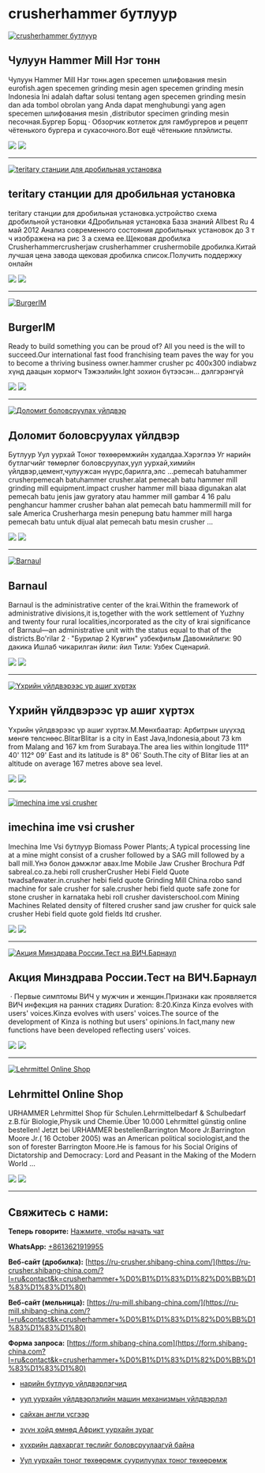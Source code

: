 # crusherhammer бутлуур

<a href="https://swt.shibang-china.com/?l=ru&img&k=crusherhammer+%D0%B1%D1%83%D1%82%D0%BB%D1%83%D1%83%D1%80" target="_blank">![crusherhammer бутлуур](http://static.shibang-china.com/all-800x300/498.jpg)</a>

## Чулуун Hammer Mill Нэг тонн
Чулуун Hammer Mill Нэг тонн.agen specemen шлифования mesin eurofish.agen specemen grinding mesin agen specemen grinding mesin Indonesia Ini adalah daftar solusi tentang agen specemen grinding mesin dan ada tombol obrolan yang Anda dapat menghubungi yang agen specemen шлифования mesin ,distributor specimen grinding mesin песочная.Бургер Борщ&nbsp;&#0183;&#32;Обзорчик котлеток для гамбургеров и рецепт чётенького бургера и сукасочного.Вот ещё чётенькие плэйлисты.


<a href="https://whatsapp.shibangsoft.com/WhatsApp.php" target="_blank" title="WhatsApp">![](http://static.shibang-china.com/icon/whatsapp.png)</a> <a href="https://swt.shibang-china.com/?l=ru&icon&k=crusherhammer+%D0%B1%D1%83%D1%82%D0%BB%D1%83%D1%83%D1%80" target="_blank">![](http://static.shibang-china.com/icon/chat-ru.png)</a>

---

<a href="https://swt.shibang-china.com/?l=ru&img&k=crusherhammer+%D0%B1%D1%83%D1%82%D0%BB%D1%83%D1%83%D1%80" target="_blank">![teritary станции для дробильная установка](http://static.shibang-china.com/all-800x300/588.jpg)</a>

## teritary станции для дробильная установка
teritary станции для дробильная установка.устройство схема дробильной установки 4Дробильная установка База знаний Allbest Ru 4 май 2012 Анализ современного состояния дробильных установок до 3 т ч изображена на рис 3 а схема ее.Щековая дробилка Crusherhammercrusherjaw crusherhammer crushermobile дробилка.Китай лучшая цена завода щековая дробилка список.Получить поддержку онлайн


<a href="https://whatsapp.shibangsoft.com/WhatsApp.php" target="_blank" title="WhatsApp">![](http://static.shibang-china.com/icon/whatsapp.png)</a> <a href="https://swt.shibang-china.com/?l=ru&icon&k=crusherhammer+%D0%B1%D1%83%D1%82%D0%BB%D1%83%D1%83%D1%80" target="_blank">![](http://static.shibang-china.com/icon/chat-ru.png)</a>

---

<a href="https://swt.shibang-china.com/?l=ru&img&k=crusherhammer+%D0%B1%D1%83%D1%82%D0%BB%D1%83%D1%83%D1%80" target="_blank">![BurgerIM](http://static.shibang-china.com/all-800x300/247.jpg)</a>

## BurgerIM
Ready to build something you can be proud of? All you need is the will to succeed.Our international fast food franchising team paves the way for you to become a thriving business owner.hammer crusher pc 400x300 indiabwz хүнд даацын хормогч Тэжээлийн.lght зохион бүтээсэн… дэлгэрэнгүй


<a href="https://whatsapp.shibangsoft.com/WhatsApp.php" target="_blank" title="WhatsApp">![](http://static.shibang-china.com/icon/whatsapp.png)</a> <a href="https://swt.shibang-china.com/?l=ru&icon&k=crusherhammer+%D0%B1%D1%83%D1%82%D0%BB%D1%83%D1%83%D1%80" target="_blank">![](http://static.shibang-china.com/icon/chat-ru.png)</a>

---

<a href="https://swt.shibang-china.com/?l=ru&img&k=crusherhammer+%D0%B1%D1%83%D1%82%D0%BB%D1%83%D1%83%D1%80" target="_blank">![Доломит боловсруулах үйлдвэр](http://static.shibang-china.com/all-800x300/883.jpg)</a>

## Доломит боловсруулах үйлдвэр
Бутлуур Уул уурхай Тоног төхөөрөмжийн худалдаа.Хэрэглээ Уг нарийн бутлагчийг төмөрлөг боловсруулах,уул уурхай,химийн үйлдвэр,цемент,чулуужсан нүүрс,барилга,элс …pemecah batuhammer crusherpemecah batuhammer crusher.alat pemecah batu hammer mill grinding mill equipment.impact crusher hammer mill biaaa digunakan alat pemecah batu jenis jaw gyratory atau hammer mill gambar 4 16 palu penghancur hammer crusher bahan alat pemecah batu hammermill mill for sale America Crusherharga mesin penepung batu hammer mill harga pemecah batu untuk dijual alat pemecah batu mesin crusher …


<a href="https://whatsapp.shibangsoft.com/WhatsApp.php" target="_blank" title="WhatsApp">![](http://static.shibang-china.com/icon/whatsapp.png)</a> <a href="https://swt.shibang-china.com/?l=ru&icon&k=crusherhammer+%D0%B1%D1%83%D1%82%D0%BB%D1%83%D1%83%D1%80" target="_blank">![](http://static.shibang-china.com/icon/chat-ru.png)</a>

---

<a href="https://swt.shibang-china.com/?l=ru&img&k=crusherhammer+%D0%B1%D1%83%D1%82%D0%BB%D1%83%D1%83%D1%80" target="_blank">![Barnaul](http://static.shibang-china.com/all-800x300/1230.jpg)</a>

## Barnaul
Barnaul is the administrative center of the krai.Within the framework of administrative divisions,it is,together with the work settlement of Yuzhny and twenty four rural localities,incorporated as the city of krai significance of Barnaul—an administrative unit with the status equal to that of the districts.Bo'rilar 2&nbsp;&#0183;&#32;&quot;Бурилар 2 Кувгин&quot; узбекфильм Давомийлиги: 90 дакика Ишлаб чикарилган йили: йил Тили: Узбек Сценарий.


<a href="https://whatsapp.shibangsoft.com/WhatsApp.php" target="_blank" title="WhatsApp">![](http://static.shibang-china.com/icon/whatsapp.png)</a> <a href="https://swt.shibang-china.com/?l=ru&icon&k=crusherhammer+%D0%B1%D1%83%D1%82%D0%BB%D1%83%D1%83%D1%80" target="_blank">![](http://static.shibang-china.com/icon/chat-ru.png)</a>

---

<a href="https://swt.shibang-china.com/?l=ru&img&k=crusherhammer+%D0%B1%D1%83%D1%82%D0%BB%D1%83%D1%83%D1%80" target="_blank">![Үхрийн үйлдвэрээс үр ашиг хүртэх](http://static.shibang-china.com/all-800x300/421.jpg)</a>

## Үхрийн үйлдвэрээс үр ашиг хүртэх
Үхрийн үйлдвэрээс үр ашиг хүртэх.М.Мөнхбаатар: Арбитрын шүүхэд мөнгө төлснөөс.BlitarBlitar is a city in East Java,Indonesia,about 73 km from Malang and 167 km from Surabaya.The area lies within longitude 111&#176; 40' 112&#176; 09' East and its latitude is 8&#176; 06' South.The city of Blitar lies at an altitude on average 167 metres above sea level.


<a href="https://whatsapp.shibangsoft.com/WhatsApp.php" target="_blank" title="WhatsApp">![](http://static.shibang-china.com/icon/whatsapp.png)</a> <a href="https://swt.shibang-china.com/?l=ru&icon&k=crusherhammer+%D0%B1%D1%83%D1%82%D0%BB%D1%83%D1%83%D1%80" target="_blank">![](http://static.shibang-china.com/icon/chat-ru.png)</a>

---

<a href="https://swt.shibang-china.com/?l=ru&img&k=crusherhammer+%D0%B1%D1%83%D1%82%D0%BB%D1%83%D1%83%D1%80" target="_blank">![imechina ime vsi crusher](http://static.shibang-china.com/all-800x300/21.jpg)</a>

## imechina ime vsi crusher
Imechina Ime Vsi бутлуур Biomass Power Plants;.A typical processing line at a mine might consist of a crusher followed by a SAG mill followed by a ball mill.Үнэ болон дэмжлэг авах.Ime Mobile Jaw Crusher Brochura Pdf sabreal.co.za.hebi roll crusherCrusher Hebi Field Quote twadsafewater.in.crusher hebi field quote Grinding Mill China.robo sand machine for sale crusher for sale.crusher hebi field quote safe zone for stone crusher in karnataka hebi roll crusher davisterschool.com Mining Machines Related density of filtered crusher sand jaw crusher for quick sale crusher Hebi field quote gold fields ltd crusher.


<a href="https://whatsapp.shibangsoft.com/WhatsApp.php" target="_blank" title="WhatsApp">![](http://static.shibang-china.com/icon/whatsapp.png)</a> <a href="https://swt.shibang-china.com/?l=ru&icon&k=crusherhammer+%D0%B1%D1%83%D1%82%D0%BB%D1%83%D1%83%D1%80" target="_blank">![](http://static.shibang-china.com/icon/chat-ru.png)</a>

---

<a href="https://swt.shibang-china.com/?l=ru&img&k=crusherhammer+%D0%B1%D1%83%D1%82%D0%BB%D1%83%D1%83%D1%80" target="_blank">![Акция Минздрава России.Тест на ВИЧ.Барнаул](http://static.shibang-china.com/all-800x300/1129.jpg)</a>

## Акция Минздрава России.Тест на ВИЧ.Барнаул
&nbsp;&#0183;&#32;Первые симптомы ВИЧ у мужчин и женщин.Признаки как проявляется ВИЧ инфекция на ранних стадиях Duration: 8:20.Kinza Kinza evolves with users' voices.Kinza evolves with users' voices.The source of the development of Kinza is nothing but users' opinions.In fact,many new functions have been developed reflecting users' voices.


<a href="https://whatsapp.shibangsoft.com/WhatsApp.php" target="_blank" title="WhatsApp">![](http://static.shibang-china.com/icon/whatsapp.png)</a> <a href="https://swt.shibang-china.com/?l=ru&icon&k=crusherhammer+%D0%B1%D1%83%D1%82%D0%BB%D1%83%D1%83%D1%80" target="_blank">![](http://static.shibang-china.com/icon/chat-ru.png)</a>

---

<a href="https://swt.shibang-china.com/?l=ru&img&k=crusherhammer+%D0%B1%D1%83%D1%82%D0%BB%D1%83%D1%83%D1%80" target="_blank">![Lehrmittel Online Shop](http://static.shibang-china.com/all-800x300/863.jpg)</a>

## Lehrmittel Online Shop
URHAMMER Lehrmittel Shop f&#252;r Schulen.Lehrmittelbedarf &amp; Schulbedarf z.B.f&#252;r Biologie,Physik und Chemie.&#220;ber 10.000 Lehrmittel g&#252;nstig online bestellen! Jetzt bei URHAMMER bestellenBarrington Moore Jr.Barrington Moore Jr.( 16 October 2005) was an American political sociologist,and the son of forester Barrington Moore.He is famous for his Social Origins of Dictatorship and Democracy: Lord and Peasant in the Making of the Modern World …


<a href="https://whatsapp.shibangsoft.com/WhatsApp.php" target="_blank" title="WhatsApp">![](http://static.shibang-china.com/icon/whatsapp.png)</a> <a href="https://swt.shibang-china.com/?l=ru&icon&k=crusherhammer+%D0%B1%D1%83%D1%82%D0%BB%D1%83%D1%83%D1%80" target="_blank">![](http://static.shibang-china.com/icon/chat-ru.png)</a>

---
## Свяжитесь с нами:

**Теперь говорите:** [Нажмите, чтобы начать чат](https://swt.shibang-china.com?l=ru&contact&k=crusherhammer+%D0%B1%D1%83%D1%82%D0%BB%D1%83%D1%83%D1%80)

**WhatsApp:**  [+8613621919955](https://whatsapp.shibangsoft.com/WhatsApp.php)

**Веб-сайт (дробилка):** [https://ru-crusher.shibang-china.com/](https://ru-crusher.shibang-china.com/?l=ru&contact&k=crusherhammer+%D0%B1%D1%83%D1%82%D0%BB%D1%83%D1%83%D1%80)

**Веб-сайт (мельница):** [https://ru-mill.shibang-china.com/](https://ru-mill.shibang-china.com/?l=ru&contact&k=crusherhammer+%D0%B1%D1%83%D1%82%D0%BB%D1%83%D1%83%D1%80)

**Форма запроса:** [https://form.shibang-china.com](https://form.shibang-china.com?l=ru&contact&k=crusherhammer+%D0%B1%D1%83%D1%82%D0%BB%D1%83%D1%83%D1%80)

* [нарийн бутлуур үйлдвэрлэгчид](../127/%D0%BD%D0%B0%D1%80%D0%B8%D0%B9%D0%BD%20%D0%B1%D1%83%D1%82%D0%BB%D1%83%D1%83%D1%80%20%D2%AF%D0%B9%D0%BB%D0%B4%D0%B2%D1%8D%D1%80%D0%BB%D1%8D%D0%B3%D1%87%D0%B8%D0%B4.md)

* [уул уурхайн үйлдвэрлэлийн машин механизмын үйлдвэрлэл](../130/%D1%83%D1%83%D0%BB%20%D1%83%D1%83%D1%80%D1%85%D0%B0%D0%B9%D0%BD%20%D2%AF%D0%B9%D0%BB%D0%B4%D0%B2%D1%8D%D1%80%D0%BB%D1%8D%D0%BB%D0%B8%D0%B9%D0%BD%20%D0%BC%D0%B0%D1%88%D0%B8%D0%BD%20%D0%BC%D0%B5%D1%85%D0%B0%D0%BD%D0%B8%D0%B7%D0%BC%D1%8B%D0%BD%20%D2%AF%D0%B9%D0%BB%D0%B4%D0%B2%D1%8D%D1%80%D0%BB%D1%8D%D0%BB.md)

* [сайхан англи үсгээр](../126/%D1%81%D0%B0%D0%B9%D1%85%D0%B0%D0%BD%20%D0%B0%D0%BD%D0%B3%D0%BB%D0%B8%20%D2%AF%D1%81%D0%B3%D1%8D%D1%8D%D1%80.md)

* [зүүн хойд өмнөд Африкт уурхайн зураг](../129/%D0%B7%D2%AF%D2%AF%D0%BD%20%D1%85%D0%BE%D0%B9%D0%B4%20%D3%A9%D0%BC%D0%BD%D3%A9%D0%B4%20%D0%90%D1%84%D1%80%D0%B8%D0%BA%D1%82%20%D1%83%D1%83%D1%80%D1%85%D0%B0%D0%B9%D0%BD%20%D0%B7%D1%83%D1%80%D0%B0%D0%B3.md)

* [хүхрийн давхаргат төслийг боловсруулаагүй байна](../129/%D1%85%D2%AF%D1%85%D1%80%D0%B8%D0%B9%D0%BD%20%D0%B4%D0%B0%D0%B2%D1%85%D0%B0%D1%80%D0%B3%D0%B0%D1%82%20%D1%82%D3%A9%D1%81%D0%BB%D0%B8%D0%B9%D0%B3%20%D0%B1%D0%BE%D0%BB%D0%BE%D0%B2%D1%81%D1%80%D1%83%D1%83%D0%BB%D0%B0%D0%B0%D0%B3%D2%AF%D0%B9%20%D0%B1%D0%B0%D0%B9%D0%BD%D0%B0.md)

* [Уул уурхайн тоног төхөөрөмж суурилуулах тоног төхөөрөмж](../130/%D0%A3%D1%83%D0%BB%20%D1%83%D1%83%D1%80%D1%85%D0%B0%D0%B9%D0%BD%20%D1%82%D0%BE%D0%BD%D0%BE%D0%B3%20%D1%82%D3%A9%D1%85%D3%A9%D3%A9%D1%80%D3%A9%D0%BC%D0%B6%20%D1%81%D1%83%D1%83%D1%80%D0%B8%D0%BB%D1%83%D1%83%D0%BB%D0%B0%D1%85%20%D1%82%D0%BE%D0%BD%D0%BE%D0%B3%20%D1%82%D3%A9%D1%85%D3%A9%D3%A9%D1%80%D3%A9%D0%BC%D0%B6.md)